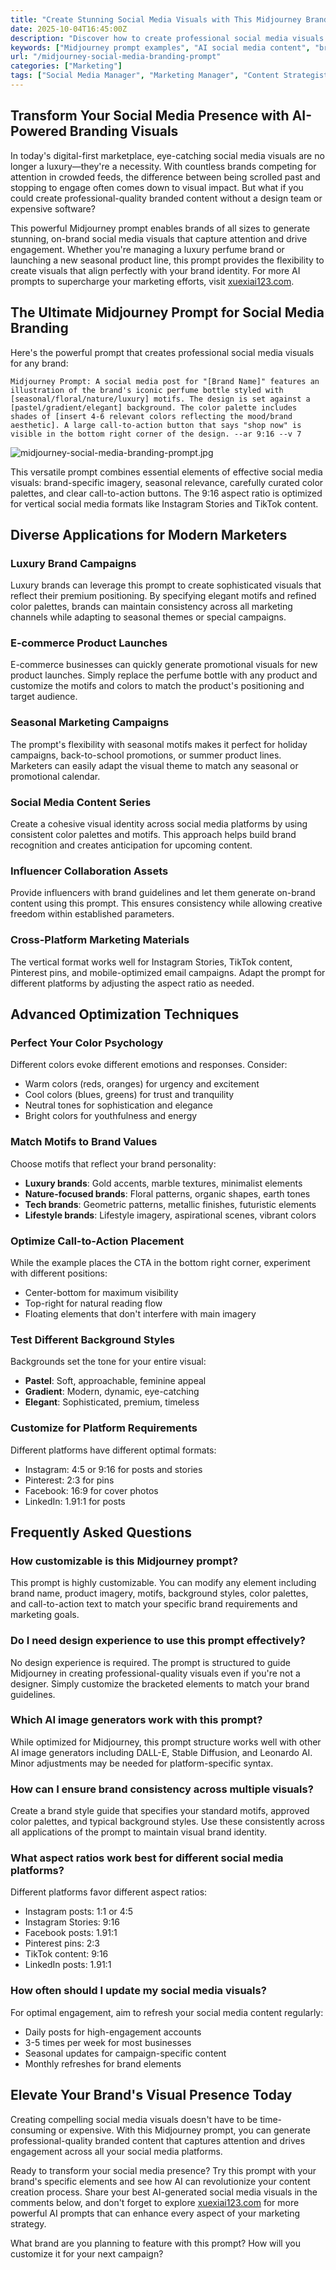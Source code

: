 ```yaml
---
title: "Create Stunning Social Media Visuals with This Midjourney Branding Prompt"
date: 2025-10-04T16:45:00Z
description: "Discover how to create professional social media visuals for your brand using this powerful Midjourney prompt. Create on-brand content with seasonal motifs, elegant color palettes, and compelling call-to-action buttons."
keywords: ["Midjourney prompt examples", "AI social media content", "branding visuals AI", "social media marketing", "Midjourney marketing prompts", "AI content creation"]
url: "/midjourney-social-media-branding-prompt"
categories: ["Marketing"]
tags: ["Social Media Manager", "Marketing Manager", "Content Strategist", "Brand Designer", "Digital Marketer", "E-commerce Manager"]
---
```


## Transform Your Social Media Presence with AI-Powered Branding Visuals

In today's digital-first marketplace, eye-catching social media visuals are no longer a luxury—they're a necessity. With countless brands competing for attention in crowded feeds, the difference between being scrolled past and stopping to engage often comes down to visual impact. But what if you could create professional-quality branded content without a design team or expensive software?

This powerful Midjourney prompt enables brands of all sizes to generate stunning, on-brand social media visuals that capture attention and drive engagement. Whether you're managing a luxury perfume brand or launching a new seasonal product line, this prompt provides the flexibility to create visuals that align perfectly with your brand identity. For more AI prompts to supercharge your marketing efforts, visit [xuexiai123.com](https://www.xuexiai123.com/).

## The Ultimate Midjourney Prompt for Social Media Branding

Here's the powerful prompt that creates professional social media visuals for any brand:

```
Midjourney Prompt: A social media post for "[Brand Name]" features an illustration of the brand's iconic perfume bottle styled with [seasonal/floral/nature/luxury] motifs. The design is set against a [pastel/gradient/elegant] background. The color palette includes shades of [insert 4-6 relevant colors reflecting the mood/brand aesthetic]. A large call-to-action button that says "shop now" is visible in the bottom right corner of the design. --ar 9:16 --v 7
```

![midjourney-social-media-branding-prompt.jpg](https://image.ypplog.cn/midjourney-social-media-branding-prompt.jpg.webp)

This versatile prompt combines essential elements of effective social media visuals: brand-specific imagery, seasonal relevance, carefully curated color palettes, and clear call-to-action buttons. The 9:16 aspect ratio is optimized for vertical social media formats like Instagram Stories and TikTok content.

## Diverse Applications for Modern Marketers

### Luxury Brand Campaigns
Luxury brands can leverage this prompt to create sophisticated visuals that reflect their premium positioning. By specifying elegant motifs and refined color palettes, brands can maintain consistency across all marketing channels while adapting to seasonal themes or special campaigns.

### E-commerce Product Launches
E-commerce businesses can quickly generate promotional visuals for new product launches. Simply replace the perfume bottle with any product and customize the motifs and colors to match the product's positioning and target audience.

### Seasonal Marketing Campaigns
The prompt's flexibility with seasonal motifs makes it perfect for holiday campaigns, back-to-school promotions, or summer product lines. Marketers can easily adapt the visual theme to match any seasonal or promotional calendar.

### Social Media Content Series
Create a cohesive visual identity across social media platforms by using consistent color palettes and motifs. This approach helps build brand recognition and creates anticipation for upcoming content.

### Influencer Collaboration Assets
Provide influencers with brand guidelines and let them generate on-brand content using this prompt. This ensures consistency while allowing creative freedom within established parameters.

### Cross-Platform Marketing Materials
The vertical format works well for Instagram Stories, TikTok content, Pinterest pins, and mobile-optimized email campaigns. Adapt the prompt for different platforms by adjusting the aspect ratio as needed.

## Advanced Optimization Techniques

### Perfect Your Color Psychology
Different colors evoke different emotions and responses. Consider:
- Warm colors (reds, oranges) for urgency and excitement
- Cool colors (blues, greens) for trust and tranquility
- Neutral tones for sophistication and elegance
- Bright colors for youthfulness and energy

### Match Motifs to Brand Values
Choose motifs that reflect your brand personality:
- **Luxury brands**: Gold accents, marble textures, minimalist elements
- **Nature-focused brands**: Floral patterns, organic shapes, earth tones
- **Tech brands**: Geometric patterns, metallic finishes, futuristic elements
- **Lifestyle brands**: Lifestyle imagery, aspirational scenes, vibrant colors

### Optimize Call-to-Action Placement
While the example places the CTA in the bottom right corner, experiment with different positions:
- Center-bottom for maximum visibility
- Top-right for natural reading flow
- Floating elements that don't interfere with main imagery

### Test Different Background Styles
Backgrounds set the tone for your entire visual:
- **Pastel**: Soft, approachable, feminine appeal
- **Gradient**: Modern, dynamic, eye-catching
- **Elegant**: Sophisticated, premium, timeless

### Customize for Platform Requirements
Different platforms have different optimal formats:
- Instagram: 4:5 or 9:16 for posts and stories
- Pinterest: 2:3 for pins
- Facebook: 16:9 for cover photos
- LinkedIn: 1.91:1 for posts

## Frequently Asked Questions

### How customizable is this Midjourney prompt?
This prompt is highly customizable. You can modify any element including brand name, product imagery, motifs, background styles, color palettes, and call-to-action text to match your specific brand requirements and marketing goals.

### Do I need design experience to use this prompt effectively?
No design experience is required. The prompt is structured to guide Midjourney in creating professional-quality visuals even if you're not a designer. Simply customize the bracketed elements to match your brand guidelines.

### Which AI image generators work with this prompt?
While optimized for Midjourney, this prompt structure works well with other AI image generators including DALL-E, Stable Diffusion, and Leonardo AI. Minor adjustments may be needed for platform-specific syntax.

### How can I ensure brand consistency across multiple visuals?
Create a brand style guide that specifies your standard motifs, approved color palettes, and typical background styles. Use these consistently across all applications of the prompt to maintain visual brand identity.

### What aspect ratios work best for different social media platforms?
Different platforms favor different aspect ratios:
- Instagram posts: 1:1 or 4:5
- Instagram Stories: 9:16
- Facebook posts: 1.91:1
- Pinterest pins: 2:3
- TikTok content: 9:16
- LinkedIn posts: 1.91:1

### How often should I update my social media visuals?
For optimal engagement, aim to refresh your social media content regularly:
- Daily posts for high-engagement accounts
- 3-5 times per week for most businesses
- Seasonal updates for campaign-specific content
- Monthly refreshes for brand elements

## Elevate Your Brand's Visual Presence Today

Creating compelling social media visuals doesn't have to be time-consuming or expensive. With this Midjourney prompt, you can generate professional-quality branded content that captures attention and drives engagement across all your social media platforms.

Ready to transform your social media presence? Try this prompt with your brand's specific elements and see how AI can revolutionize your content creation process. Share your best AI-generated social media visuals in the comments below, and don't forget to explore [xuexiai123.com](https://www.xuexiai123.com/) for more powerful AI prompts that can enhance every aspect of your marketing strategy.

What brand are you planning to feature with this prompt? How will you customize it for your next campaign?